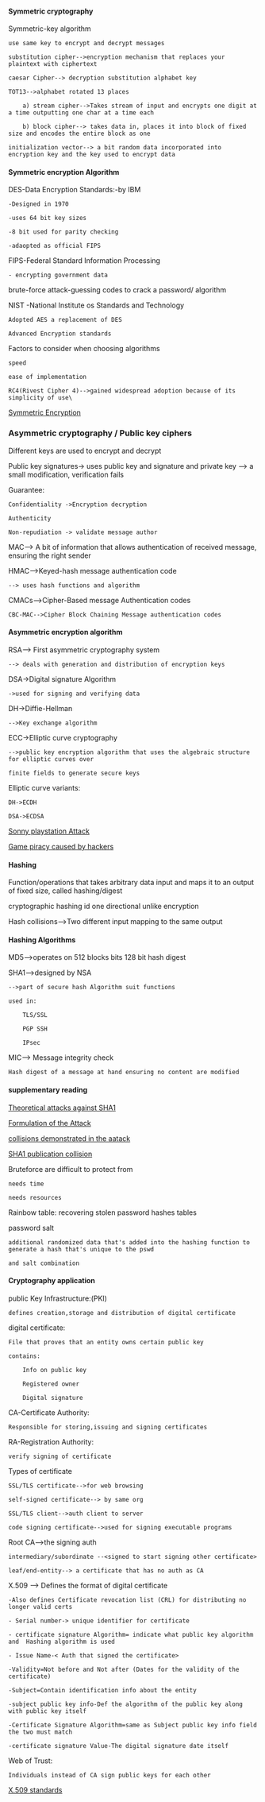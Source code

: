 
#### Symmetric cryptography


Symmetric-key algorithm

    use same key to encrypt and decrypt messages

    substitution cipher-->encryption mechanism that replaces your plaintext with ciphertext

    caesar Cipher--> decryption substitution alphabet key

    TOT13-->alphabet rotated 13 places

        a) stream cipher-->Takes stream of input and encrypts one digit at a time outputting one char at a time each

        b) block cipher--> takes data in, places it into block of fixed size and encodes the entire block as one

    initialization vector--> a bit random data incorporated into encryption key and the key used to encrypt data

#### Symmetric encryption Algorithm

DES-Data Encryption Standards:-by IBM

    -Designed in 1970

    -uses 64 bit key sizes

    -8 bit used for parity checking

    -adaopted as official FIPS

FIPS-Federal Standard Information Processing

    - encrypting government data

brute-force attack-guessing codes to crack a password/ algorithm

NIST -National Institute os Standards and Technology

    Adopted AES a replacement of DES

    Advanced Encryption standards

Factors to consider when choosing algorithms

    speed

    ease of implementation

    RC4(Rivest Cipher 4)-->gained widespread adoption because of its simplicity of use\

[Symmetric Encryption](http://www.rc4nomore.com/)

### Asymmetric cryptography / Public key ciphers

Different keys are used to encrypt and decrypt

Public key signatures-> uses public key and signature  and private key
        --> a small modification, verification fails

Guarantee:

    Confidentiality ->Encryption decryption

    Authenticity

    Non-repudiation -> validate message author

MAC--> A bit of information that allows authentication of received message, ensuring the right sender

HMAC-->Keyed-hash message authentication code

    --> uses hash functions and algorithm

CMACs-->Cipher-Based message Authentication codes

    CBC-MAC-->Cipher Block Chaining Message authentication codes

#### Asymmetric encryption algorithm

RSA--> First asymmetric cryptography system

    --> deals with generation and distribution of encryption keys

DSA->Digital signature Algorithm

    ->used for signing and verifying data

DH->Diffie-Hellman

    -->Key exchange algorithm

ECC->Elliptic curve cryptography

    -->public key encryption algorithm that uses the algebraic structure for elliptic curves over

    finite fields to generate secure keys

Elliptic curve variants:

    DH->ECDH
    
    DSA->ECDSA

[Sonny playstation Attack](https://nakedsecurity.sophos.com/2012/10/25/sony-ps3-hacked-for-good-master-keys-revealed/)

[Game piracy caused by hackers](https://www.theguardian.com/technology/gamesblog/2011/jan/07/playstation-3-hack-ps3)



#### Hashing

Function/operations that takes arbitrary data input and maps it to an output of fixed size, called hashing/digest


cryptographic hashing id one directional unlike encryption

Hash collisions-->Two different input mapping to the same output

#### Hashing Algorithms

MD5-->operates on 512 blocks bits 128 bit hash digest

SHA1-->designed by NSA

    -->part of secure hash Algorithm suit functions

    used in:

        TLS/SSL

        PGP SSH

        IPsec

MIC--> Message integrity check

    Hash digest of a message at hand ensuring no content are modified

#### supplementary reading

[Theoretical attacks against SHA1](https://eprint.iacr.org/2005/010)

[Formulation of the Attack](https://www.schneier.com/blog/archives/2005/02/sha1_broken.html)

[collisions demonstrated in the aatack](https://eprint.iacr.org/2007/474)

[SHA1 publication collision](https://shattered.io/)



Bruteforce are difficult to protect from

    needs time

    needs resources

Rainbow table: recovering stolen password hashes tables

password salt

    additional randomized data that's added into the hashing function to generate a hash that's unique to the pswd

    and salt combination


#### Cryptography application

public Key Infrastructure:(PKI)

    defines creation,storage and distribution of digital certificate

digital certificate:

    File that proves that an entity owns certain public key

    contains:

        Info on public key

        Registered owner

        Digital signature

CA-Certificate Authority:

    Responsible for storing,issuing and signing certificates

RA-Registration Authority:

    verify signing of certificate

Types of certificate

    SSL/TLS certificate-->for web browsing

    self-signed certificate--> by same org

    SSL/TLS client-->auth client to server

    code signing certificate-->used for signing executable programs

Root CA-->the signing auth

    intermediary/subordinate --<signed to start signing other certificate>

    leaf/end-entity--> a certificate that has no auth as CA

X.509 --> Defines the format of digital certificate

    -Also defines Certificate revocation list (CRL) for distributing no longer valid certs

    - Serial number-> unique identifier for certificate

    - certificate signature Algorithm= indicate what public key algorithm  and  Hashing algorithm is used

    - Issue Name-< Auth that signed the certificate>

    -Validity=Not before and Not after (Dates for the validity of the certificate)

    -Subject=Contain identification info about the entity

    -subject public key info-Def the algorithm of the public key along with public key itself

    -Certificate Signature Algorithm=same as Subject public key info field the two must match

    -certificate signature Value-The digital signature date itself

Web of Trust:

    Individuals instead of CA sign public keys for each other

[X.509 standards](https://www.ietf.org/rfc/rfc5280.txt)
